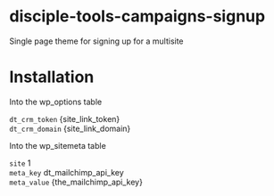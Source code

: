 # disciple-tools-campaigns-signup
Single page theme for signing up for a multisite

# Installation

Into the wp_options table

`dt_crm_token` {site_link_token}  
`dt_crm_domain` {site_link_domain}  

Into the wp_sitemeta table

`site` 1  
`meta_key` dt_mailchimp_api_key  
`meta_value` {the_mailchimp_api_key}  
